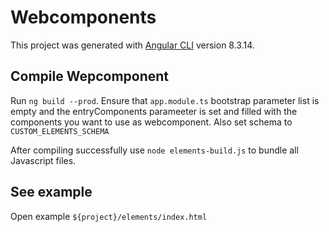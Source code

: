 # Webcomponents

This project was generated with [Angular CLI](https://github.com/angular/angular-cli) version 8.3.14.

## Compile Wepcomponent

Run `ng build --prod`.  Ensure that `app.module.ts` bootstrap parameter list is empty and the entryComponents parameeter is set and filled with the components you want to use as webcomponent.
Also set schema to `CUSTOM_ELEMENTS_SCHEMA`

After compiling successfully use `node elements-build.js` to bundle all Javascript files.


## See example
Open example `${project}/elements/index.html`
